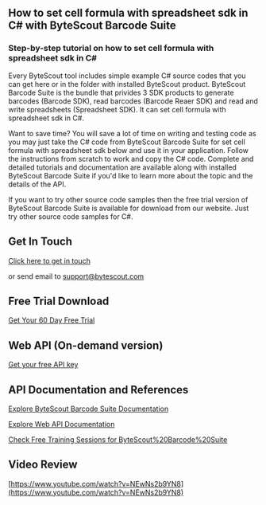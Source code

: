 ## How to set cell formula with spreadsheet sdk in C# with ByteScout Barcode Suite

### Step-by-step tutorial on how to set cell formula with spreadsheet sdk in C#

Every ByteScout tool includes simple example C# source codes that you can get here or in the folder with installed ByteScout product. ByteScout Barcode Suite is the bundle that privides 3  SDK products to generate barcodes (Barcode SDK), read barcodes (Barcode Reaer SDK) and read and write spreadsheets (Spreadsheet SDK). It can set cell formula with spreadsheet sdk in C#.

Want to save time? You will save a lot of time on writing and testing code as you may just take the C# code from ByteScout Barcode Suite for set cell formula with spreadsheet sdk below and use it in your application. Follow the instructions from scratch to work and copy the C# code. Complete and detailed tutorials and documentation are available along with installed ByteScout Barcode Suite if you'd like to learn more about the topic and the details of the API.

If you want to try other source code samples then the free trial version of ByteScout Barcode Suite is available for download from our website. Just try other source code samples for C#.

## Get In Touch

[Click here to get in touch](https://bytescout.zendesk.com/hc/en-us/requests/new?subject=ByteScout%20Barcode%20Suite%20Question)

or send email to [support@bytescout.com](mailto:support@bytescout.com?subject=ByteScout%20Barcode%20Suite%20Question) 

## Free Trial Download

[Get Your 60 Day Free Trial](https://bytescout.com/download/web-installer?utm_source=github-readme)

## Web API (On-demand version)

[Get your free API key](https://pdf.co/documentation/api?utm_source=github-readme)

## API Documentation and References

[Explore ByteScout Barcode Suite Documentation](https://bytescout.com/documentation/index.html?utm_source=github-readme)

[Explore Web API Documentation](https://pdf.co/documentation/api?utm_source=github-readme)

[Check Free Training Sessions for ByteScout%20Barcode%20Suite](https://academy.bytescout.com/)

## Video Review

[https://www.youtube.com/watch?v=NEwNs2b9YN8](https://www.youtube.com/watch?v=NEwNs2b9YN8)